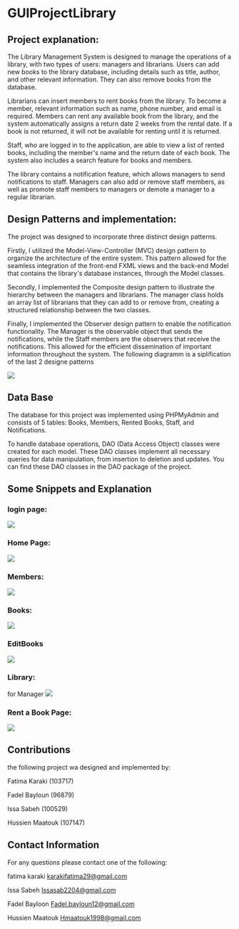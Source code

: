 # GUIProjectLibrary
## Project explanation: 

The Library Management System is designed to manage the operations of a library, with two types of users: managers and librarians. Users can add new books to the library database, including details such as title, author, and other relevant information. They can also remove books from the database.

Librarians can insert members to rent books from the library. To become a member, relevant information such as name, phone number, and email is required. Members can rent any available book from the library, and the system automatically assigns a return date 2 weeks from the rental date. If a book is not returned, it will not be available for renting until it is returned.

Staff, who are logged in to the application, are able to view a list of rented books, including the member's name and the return date of each book. The system also includes a search feature for books and members.

The library contains a notification feature, which allows managers to send notifications to staff. Managers can also add or remove staff members, as well as promote staff members to managers or demote a manager to a regular librarian.


## Design Patterns and implementation:  

The project was designed to incorporate three distinct design patterns.

Firstly, I utilized the Model-View-Controller (MVC) design pattern to organize the architecture of the entire system. This pattern allowed for the seamless integration of the front-end FXML views and the back-end Model that contains the library's database instances, through the Model classes.

Secondly, I implemented the Composite design pattern to illustrate the hierarchy between the managers and librarians. The manager class holds an array list of librarians that they can add to or remove from, creating a structured relationship between the two classes.

Finally, I implemented the Observer design pattern to enable the notification functionality. The Manager is the observable object that sends the notifications, while the Staff members are the observers that receive the notifications. This allowed for the efficient dissemination of important information throughout the system.
The following diagramm is a siplification of the last 2 designe patterns 

<img src="https://github.com/fatimaKaraki/GUIProjectLibrary/blob/master/snippets/img.png">

## Data Base 
The database for this project was implemented using PHPMyAdmin and consists of 5 tables: Books, Members, Rented Books, Staff, and Notifications.

To handle database operations, DAO (Data Access Object) classes were created for each model. These DAO classes implement all necessary queries for data manipulation, from insertion to deletion and updates. You can find these DAO classes in the DAO package of the project.

## Some Snippets and Explanation 
### login page:


<img src="https://github.com/fatimaKaraki/GUIProjectLibrary/blob/master/snippets/Screenshot%20(41).png">

### Home Page:


<img src="https://github.com/fatimaKaraki/GUIProjectLibrary/blob/master/snippets/Screenshot%20(42).png"> 

### Members:


<img src="https://github.com/fatimaKaraki/GUIProjectLibrary/blob/master/snippets/Screenshot%20(43).png"> 

### Books:


<img src="https://github.com/fatimaKaraki/GUIProjectLibrary/blob/master/snippets/Screenshot%20(44).png"> 

### EditBooks 
<img src="https://github.com/fatimaKaraki/GUIProjectLibrary/blob/master/snippets/Screenshot%20(45).png"> 

### Library:

for Manager
<img src="https://github.com/fatimaKaraki/GUIProjectLibrary/blob/master/snippets/Screenshot%20(46).png"> 

### Rent a Book Page:


<img src="https://github.com/fatimaKaraki/GUIProjectLibrary/blob/master/snippets/Screenshot%20(47).png"> 





## Contributions
the following project wa designed and implemented by: 

Fatima Karaki (103717) 

Fadel Bayloun (96879)

Issa Sabeh (100529) 

Hussien Maatouk (107147)

## Contact Information 
For any questions please contact one of the following: 

fatima karaki karakifatima29@gmail.com 

Issa Sabeh Issasab2204@gmail.com 

Fadel Bayloon Fadel.bayloun12@gmail.com

Hussien Maatouk Hmaatouk1998@gmail.com 




